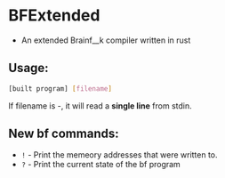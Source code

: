 # BFExtended
- An extended Brainf__k compiler written in rust
## Usage:
```sh
[built program] [filename]
```
If filename is -, it will read a **single line** from stdin.
## New bf commands:
- `!` - Print the memeory addresses that were written to.
- `?` - Print the current state of the bf program
